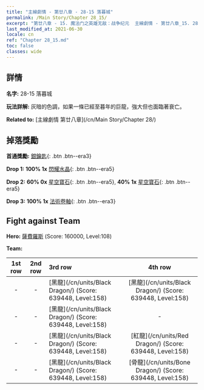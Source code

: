 ```yaml
---
title: "主線劇情 - 第廿八章 - 28-15 落暮城"
permalink: /Main Story/Chapter 28_15/
excerpt: "第廿八章 - 15. 魔法门之英雄无敌：战争纪元  主線劇情 - 第廿八章_15. 28-15 落暮城"
last_modified_at: 2021-06-30
locale: cn
ref: "Chapter 28_15.md"
toc: false
classes: wide
---
```


## 詳情

 **名字:** 28-15 落暮城

 **玩法詳解:** 灰暗的色調，如果一條已經至暮年的巨龍，強大但也面臨著衰亡。

 **Related to:** [主線劇情 第廿八章](/cn/Main Story/Chapter 28/)

## 掉落獎勵

 **首通獎勵:** [銀鑰匙](/cn/Items/con_693/){: .btn .btn--era3}

 **Drop 1:** **100% 1x** [閃耀水晶](/cn/Items/mat_101/){: .btn .btn--era5}

 **Drop 2:** **60% 0x** [星空寶石](/cn/Items/mat_93/){: .btn .btn--era5}, **40% 1x** [星空寶石](/cn/Items/mat_93/){: .btn .btn--era5}

 **Drop 3:** **100% 1x** [法術卷軸](/cn/Items/con_694/){: .btn .btn--era3}


## Fight against Team
 **Hero:** [薩費羅斯](/cn/heroes/Sephinroth/) (Score: 160000, Level:108)

 **Team:**


  | 1st row | 2nd row | 3rd row | 4th row |
  |:----:|:----:|:----|:----:|
  | - | - | [黑龍](/cn/units/Black Dragon/) (Score: 639448, Level:158)  | [黑龍](/cn/units/Black Dragon/) (Score: 639448, Level:158)  |
  | - | - | [黑龍](/cn/units/Black Dragon/) (Score: 639448, Level:158)  | - |
  | - | - | [黑龍](/cn/units/Black Dragon/) (Score: 639448, Level:158)  | [紅龍](/cn/units/Red Dragon/) (Score: 639448, Level:158)  |
  | - | - | [黑龍](/cn/units/Black Dragon/) (Score: 639448, Level:158)  | [骨龍](/cn/units/Bone Dragon/) (Score: 639448, Level:158)  |


